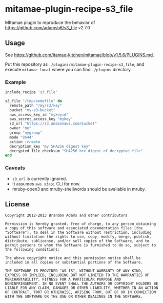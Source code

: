 # mitamae-plugin-recipe-s3\_file

MItamae plugin to reproduce the behavior of https://github.com/adamsb6/s3_file v2.7.0

## Usage

See https://github.com/itamae-kitchen/mitamae/blob/v1.5.6/PLUGINS.md.

Put this repository as `./plugins/mitamae-plugin-recipe-s3_file`,
and execute `mitamae local` where you can find `./plugins` directory.

### Example

```rb
include_recipe 's3_file'

s3_file "/tmp/somefile" do
  remote_path "/my/s3/key"
  bucket "my-s3-bucket"
  aws_access_key_id "mykeyid"
  aws_secret_access_key "mykey"
  s3_url "https://s3.amazonaws.com/bucket"
  owner "me"
  group "mygroup"
  mode "0644"
  action :create
  decryption_key "my SHA256 digest key"
  decrypted_file_checksum "SHA256 hex digest of decrypted file"
end
```

### Caveats

* `s3_url` is currently ignored.
* It assumes `aws s3api` CLI for now.
* mruby-open3 and mruby-shellwords should be available in mruby.

## License

```
Copyright 2012-2013 Brandon Adams and other contributors

Permission is hereby granted, free of charge, to any person obtaining
a copy of this software and associated documentation files (the
"Software"), to deal in the Software without restriction, including
without limitation the rights to use, copy, modify, merge, publish,
distribute, sublicense, and/or sell copies of the Software, and to
permit persons to whom the Software is furnished to do so, subject to
the following conditions:

The above copyright notice and this permission notice shall be
included in all copies or substantial portions of the Software.

THE SOFTWARE IS PROVIDED "AS IS", WITHOUT WARRANTY OF ANY KIND,
EXPRESS OR IMPLIED, INCLUDING BUT NOT LIMITED TO THE WARRANTIES OF
MERCHANTABILITY, FITNESS FOR A PARTICULAR PURPOSE AND
NONINFRINGEMENT. IN NO EVENT SHALL THE AUTHORS OR COPYRIGHT HOLDERS BE
LIABLE FOR ANY CLAIM, DAMAGES OR OTHER LIABILITY, WHETHER IN AN ACTION
OF CONTRACT, TORT OR OTHERWISE, ARISING FROM, OUT OF OR IN CONNECTION
WITH THE SOFTWARE OR THE USE OR OTHER DEALINGS IN THE SOFTWARE.
```
